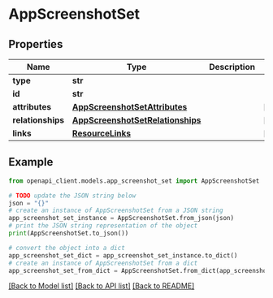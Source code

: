 # AppScreenshotSet


## Properties

Name | Type | Description | Notes
------------ | ------------- | ------------- | -------------
**type** | **str** |  | 
**id** | **str** |  | 
**attributes** | [**AppScreenshotSetAttributes**](AppScreenshotSetAttributes.md) |  | [optional] 
**relationships** | [**AppScreenshotSetRelationships**](AppScreenshotSetRelationships.md) |  | [optional] 
**links** | [**ResourceLinks**](ResourceLinks.md) |  | [optional] 

## Example

```python
from openapi_client.models.app_screenshot_set import AppScreenshotSet

# TODO update the JSON string below
json = "{}"
# create an instance of AppScreenshotSet from a JSON string
app_screenshot_set_instance = AppScreenshotSet.from_json(json)
# print the JSON string representation of the object
print(AppScreenshotSet.to_json())

# convert the object into a dict
app_screenshot_set_dict = app_screenshot_set_instance.to_dict()
# create an instance of AppScreenshotSet from a dict
app_screenshot_set_from_dict = AppScreenshotSet.from_dict(app_screenshot_set_dict)
```
[[Back to Model list]](../README.md#documentation-for-models) [[Back to API list]](../README.md#documentation-for-api-endpoints) [[Back to README]](../README.md)


